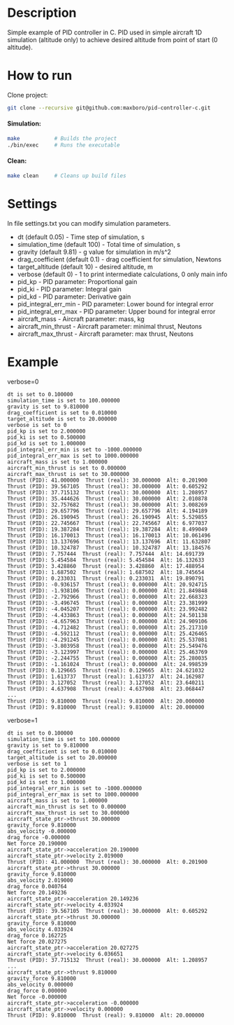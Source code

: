 # Description
Simple example of PID controller in C.
PID used in simple aircraft 1D simulation (altitude only) to achieve desired altitude from point of start (0 altitude).

# How to run

Clone project:
```bash
git clone --recursive git@github.com:maxboro/pid-controller-c.git
```

#### Simulation:
```bash
make           # Builds the project
./bin/exec     # Runs the executable
```

#### Clean:
```bash
make clean     # Cleans up build files
```
# Settings
In file settings.txt you can modify simulation parameters.
- dt (default 0.05) - Time step of simulation, s
- simulation_time (default 100) - Total time of simulation, s
- gravity (default 9.81) - g value for simulation in m/s^2
- drag_coefficient (default 0.1) - drag coefficient for simulation, Newtons
- target_altitude (default 10) - desired altitude, m
- verbose (default 0) - 1 to print intermediate calculations, 0 only main info
- pid_kp - PID parameter: Proportional gain
- pid_ki - PID parameter: Integral gain
- pid_kd - PID parameter: Derivative gain
- pid_integral_err_min - PID parameter: Lower bound for integral error
- pid_integral_err_max - PID parameter: Upper bound for integral error
- aircraft_mass - Aircraft parameter: mass, kg
- aircraft_min_thrust - Aircraft parameter: minimal thrust, Neutons
- aircraft_max_thrust - Aircraft parameter: max thrust, Neutons

# Example

verbose=0
```terminal
dt is set to 0.100000
simulation_time is set to 100.000000
gravity is set to 9.810000
drag_coefficient is set to 0.010000
target_altitude is set to 20.000000
verbose is set to 0
pid_kp is set to 2.000000
pid_ki is set to 0.500000
pid_kd is set to 1.000000
pid_integral_err_min is set to -1000.000000
pid_integral_err_max is set to 1000.000000
aircraft_mass is set to 1.000000
aircraft_min_thrust is set to 0.000000
aircraft_max_thrust is set to 30.000000
Thrust (PID): 41.000000  Thrust (real): 30.000000  Alt: 0.201900
Thrust (PID): 39.567105  Thrust (real): 30.000000  Alt: 0.605292
Thrust (PID): 37.715132  Thrust (real): 30.000000  Alt: 1.208957
Thrust (PID): 35.444626  Thrust (real): 30.000000  Alt: 2.010878
Thrust (PID): 32.757682  Thrust (real): 30.000000  Alt: 3.008269
Thrust (PID): 29.657796  Thrust (real): 29.657796  Alt: 4.194189
Thrust (PID): 26.190945  Thrust (real): 26.190945  Alt: 5.529855
Thrust (PID): 22.745667  Thrust (real): 22.745667  Alt: 6.977037
Thrust (PID): 19.387284  Thrust (real): 19.387284  Alt: 8.499049
Thrust (PID): 16.170013  Thrust (real): 16.170013  Alt: 10.061496
Thrust (PID): 13.137696  Thrust (real): 13.137696  Alt: 11.632807
Thrust (PID): 10.324787  Thrust (real): 10.324787  Alt: 13.184576
Thrust (PID): 7.757444  Thrust (real): 7.757444  Alt: 14.691739
Thrust (PID): 5.454584  Thrust (real): 5.454584  Alt: 16.132633
Thrust (PID): 3.428860  Thrust (real): 3.428860  Alt: 17.488954
Thrust (PID): 1.687502  Thrust (real): 1.687502  Alt: 18.745654
Thrust (PID): 0.233031  Thrust (real): 0.233031  Alt: 19.890791
Thrust (PID): -0.936157  Thrust (real): 0.000000  Alt: 20.924715
Thrust (PID): -1.938106  Thrust (real): 0.000000  Alt: 21.849848
Thrust (PID): -2.792966  Thrust (real): 0.000000  Alt: 22.668323
Thrust (PID): -3.496745  Thrust (real): 0.000000  Alt: 23.381999
Thrust (PID): -4.045207  Thrust (real): 0.000000  Alt: 23.992482
Thrust (PID): -4.433863  Thrust (real): 0.000000  Alt: 24.501138
Thrust (PID): -4.657963  Thrust (real): 0.000000  Alt: 24.909106
Thrust (PID): -4.712482  Thrust (real): 0.000000  Alt: 25.217310
Thrust (PID): -4.592112  Thrust (real): 0.000000  Alt: 25.426465
Thrust (PID): -4.291245  Thrust (real): 0.000000  Alt: 25.537081
Thrust (PID): -3.803958  Thrust (real): 0.000000  Alt: 25.549476
Thrust (PID): -3.123997  Thrust (real): 0.000000  Alt: 25.463769
Thrust (PID): -2.244755  Thrust (real): 0.000000  Alt: 25.280035
Thrust (PID): -1.161024  Thrust (real): 0.000000  Alt: 24.998539
Thrust (PID): 0.129665  Thrust (real): 0.129665  Alt: 24.621032
Thrust (PID): 1.613737  Thrust (real): 1.613737  Alt: 24.162987
Thrust (PID): 3.127052  Thrust (real): 3.127052  Alt: 23.640211
Thrust (PID): 4.637908  Thrust (real): 4.637908  Alt: 23.068447
...
Thrust (PID): 9.810000  Thrust (real): 9.810000  Alt: 20.000000
Thrust (PID): 9.810000  Thrust (real): 9.810000  Alt: 20.000000
```


verbose=1
```terminal
dt is set to 0.100000
simulation_time is set to 100.000000
gravity is set to 9.810000
drag_coefficient is set to 0.010000
target_altitude is set to 20.000000
verbose is set to 1
pid_kp is set to 2.000000
pid_ki is set to 0.500000
pid_kd is set to 1.000000
pid_integral_err_min is set to -1000.000000
pid_integral_err_max is set to 1000.000000
aircraft_mass is set to 1.000000
aircraft_min_thrust is set to 0.000000
aircraft_max_thrust is set to 30.000000
aircraft_state_ptr->thrust 30.000000
gravity_force 9.810000
abs_velocity -0.000000
drag_force -0.000000
Net force 20.190000
aircraft_state_ptr->acceleration 20.190000
aircraft_state_ptr->velocity 2.019000
Thrust (PID): 41.000000  Thrust (real): 30.000000  Alt: 0.201900
aircraft_state_ptr->thrust 30.000000
gravity_force 9.810000
abs_velocity 2.019000
drag_force 0.040764
Net force 20.149236
aircraft_state_ptr->acceleration 20.149236
aircraft_state_ptr->velocity 4.033924
Thrust (PID): 39.567105  Thrust (real): 30.000000  Alt: 0.605292
aircraft_state_ptr->thrust 30.000000
gravity_force 9.810000
abs_velocity 4.033924
drag_force 0.162725
Net force 20.027275
aircraft_state_ptr->acceleration 20.027275
aircraft_state_ptr->velocity 6.036651
Thrust (PID): 37.715132  Thrust (real): 30.000000  Alt: 1.208957
...
aircraft_state_ptr->thrust 9.810000
gravity_force 9.810000
abs_velocity 0.000000
drag_force 0.000000
Net force -0.000000
aircraft_state_ptr->acceleration -0.000000
aircraft_state_ptr->velocity 0.000000
Thrust (PID): 9.810000  Thrust (real): 9.810000  Alt: 20.000000
```